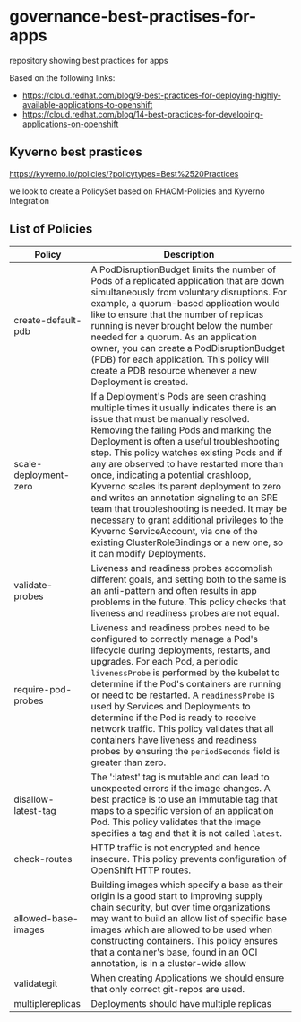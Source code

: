 # governance-best-practises-for-apps

repository showing best practices for apps

Based on the following links:

* https://cloud.redhat.com/blog/9-best-practices-for-deploying-highly-available-applications-to-openshift
* https://cloud.redhat.com/blog/14-best-practices-for-developing-applications-on-openshift

## Kyverno best prastices

https://kyverno.io/policies/?policytypes=Best%2520Practices


we look to create a PolicySet based on RHACM-Policies and Kyverno Integration

## List of Policies 


Policy                 | Description 
-----------------------| ----------- 
create-default-pdb     |  A PodDisruptionBudget limits the number of Pods of a replicated application that are down simultaneously from voluntary disruptions. For example, a quorum-based application would like to ensure that the number of replicas running is never brought below the number needed for a quorum. As an application owner, you can create a PodDisruptionBudget (PDB) for each application. This policy will create a PDB resource whenever a new Deployment is created.
scale-deployment-zero  |  If a Deployment's Pods are seen crashing multiple times it usually indicates there is an issue that must be manually resolved. Removing the failing Pods and marking the Deployment is often a useful troubleshooting step. This policy watches existing Pods and if any are observed to have restarted more than once, indicating a potential crashloop, Kyverno scales its parent deployment to zero and writes an annotation signaling to an SRE team that troubleshooting is needed.  It may be necessary to grant additional privileges to the Kyverno ServiceAccount, via one of the existing ClusterRoleBindings or a new one, so it can modify Deployments.
validate-probes       |   Liveness and readiness probes accomplish different goals, and setting both to the same is an anti-pattern and often results in app problems in the future. This policy checks that liveness and readiness probes are not equal. 
require-pod-probes    |   Liveness and readiness probes need to be configured to correctly manage a Pod's lifecycle during deployments, restarts, and upgrades. For each Pod, a periodic `livenessProbe` is performed by the kubelet to determine if the Pod's containers are running or need to be restarted. A `readinessProbe` is used by Services and Deployments to determine if the Pod is ready to receive network traffic. This policy validates that all containers have liveness and readiness probes by ensuring the `periodSeconds` field is greater than zero.
disallow-latest-tag   |   The ':latest' tag is mutable and can lead to unexpected errors if the image changes. A best practice is to use an immutable tag that maps to a specific version of an application Pod. This policy validates that the image specifies a tag and that it is not called `latest`.      
check-routes          |   HTTP traffic is not encrypted and hence insecure. This policy prevents configuration of OpenShift HTTP routes.
allowed-base-images   |   Building images which specify a base as their origin is a good start to improving supply chain security, but over time organizations may want to build an allow list of specific base images which are allowed to be used when constructing containers. This policy ensures that a container's base, found in an OCI annotation, is in a cluster-wide allow
validategit           |   When creating Applications we should ensure that only correct git-repos are used.
multiplereplicas      |   Deployments should have multiple replicas
